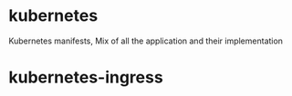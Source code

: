 # kubernetes
Kubernetes manifests, Mix of all the application and their implementation
# kubernetes-ingress
